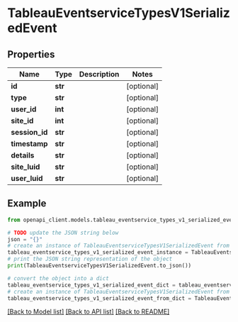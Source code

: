# TableauEventserviceTypesV1SerializedEvent


## Properties

Name | Type | Description | Notes
------------ | ------------- | ------------- | -------------
**id** | **str** |  | [optional] 
**type** | **str** |  | [optional] 
**user_id** | **int** |  | [optional] 
**site_id** | **int** |  | [optional] 
**session_id** | **str** |  | [optional] 
**timestamp** | **str** |  | [optional] 
**details** | **str** |  | [optional] 
**site_luid** | **str** |  | [optional] 
**user_luid** | **str** |  | [optional] 

## Example

```python
from openapi_client.models.tableau_eventservice_types_v1_serialized_event import TableauEventserviceTypesV1SerializedEvent

# TODO update the JSON string below
json = "{}"
# create an instance of TableauEventserviceTypesV1SerializedEvent from a JSON string
tableau_eventservice_types_v1_serialized_event_instance = TableauEventserviceTypesV1SerializedEvent.from_json(json)
# print the JSON string representation of the object
print(TableauEventserviceTypesV1SerializedEvent.to_json())

# convert the object into a dict
tableau_eventservice_types_v1_serialized_event_dict = tableau_eventservice_types_v1_serialized_event_instance.to_dict()
# create an instance of TableauEventserviceTypesV1SerializedEvent from a dict
tableau_eventservice_types_v1_serialized_event_from_dict = TableauEventserviceTypesV1SerializedEvent.from_dict(tableau_eventservice_types_v1_serialized_event_dict)
```
[[Back to Model list]](../README.md#documentation-for-models) [[Back to API list]](../README.md#documentation-for-api-endpoints) [[Back to README]](../README.md)


